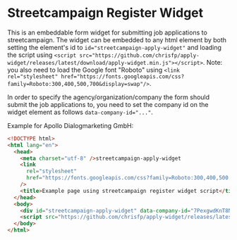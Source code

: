 # Streetcampaign Register Widget

This is an embeddable form widget for submitting job applications to streetcampaign. The widget can be embedded to any html element by both setting the element's id to `id="streetcampaign-apply-widget"` and loading the script using `<script src="https://github.com/chrisfp/apply-widget/releases/latest/download/apply-widget.min.js"></script>`. Note: you also need to load the Google font "Roboto" using `<link rel="stylesheet" href="https://fonts.googleapis.com/css?family=Roboto:300,400,500,700&display=swap"/>`.

In order to specify the agency/organization/company the form should submit the job applications to, you need to set the company id on the widget element as follows `data-company-id="..."`.

Example for Apollo Dialogmarketing GmbH:

```html
<!DOCTYPE html>
<html lang="en">
  <head>
    <meta charset="utf-8" />streetcampaign-apply-widget
    <link
      rel="stylesheet"
      href="https://fonts.googleapis.com/css?family=Roboto:300,400,500,700&display=swap"
    />
    <title>Example page using streetcampaign register widget script</title>
  </head>
  <body>
    <div id="streetcampaign-apply-widget" data-company-id="7PexgwdKnT8NIN50dtFt"></div>
    <script src="https://github.com/chrisfp/apply-widget/releases/latest/download/apply-widget.min.js"></script>
  </body>
</html>
```